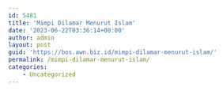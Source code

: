 ```yaml
---
id: 5481
title: 'Mimpi Dilamar Menurut Islam'
date: '2023-06-22T03:36:14+00:00'
author: admin
layout: post
guid: 'https://bos.awn.biz.id/mimpi-dilamar-menurut-islam/'
permalink: /mimpi-dilamar-menurut-islam/
categories:
    - Uncategorized
---
```


